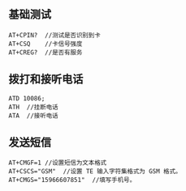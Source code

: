 ## 基础测试

```AT
AT+CPIN?  //测试是否识别到卡
AT+CSQ    //卡信号强度
AT+CREG?  //是否有服务
```

## 拨打和接听电话

```AT
ATD 10086;
ATH  //挂断电话
ATA  //接听电话
```

## 发送短信

```AT
AT+CMGF=1 //设置短信为文本格式
AT+CSCS="GSM"  //设置 TE 输入字符集格式为 GSM 格式。
AT+CMGS="15966607851"  //填写手机号。
```
